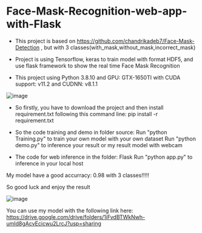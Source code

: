 # Face-Mask-Recognition-web-app-with-Flask
 
+ This project is based on https://github.com/chandrikadeb7/Face-Mask-Detection , but with 3 classes(with_mask,without_mask,incorrect_mask)


+ Project is using Tensorflow, keras to train model with format HDF5, and use flask framework to show the real time Face Mask Recognition 

+ This project using Python 3.8.10 and GPU: GTX-1650TI with CUDA support: v11.2 and CUDNN: v8.1.1



![image](https://user-images.githubusercontent.com/74602408/141684105-ead6da98-6888-4fcf-849b-006f3cc334fa.png)

+ So firstly, you have to download the project and then install requirement.txt 
 following this command line: pip install -r requirement.txt
 
+ So the code training and demo in folder source: 
Run "python Training.py" to train your own model with your own dataset
Run "python demo.py" to inference your result or my result model with webcam 

+ The code for web inference in the folder: Flask
Run "python app.py" to inference in your local host

My model have a good accurracy: 0.98 with 3 classes!!!!!

So good luck and enjoy the result 

![image](https://user-images.githubusercontent.com/74602408/141684297-275b4fa3-33b4-4d7e-a2d5-af3e0ae3ea5e.png)

You can use my model with the following link here: https://drive.google.com/drive/folders/1iFvdBTWkNwh-umId8gAcvEcicwu2LrcJ?usp=sharing

